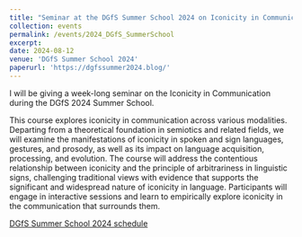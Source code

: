 ```yaml
---
title: "Seminar at the DGfS Summer School 2024 on Iconicity in Communication"
collection: events
permalink: /events/2024_DGfS_SummerSchool
excerpt:
date: 2024-08-12
venue: 'DGfS Summer School 2024'
paperurl: 'https://dgfssummer2024.blog/'
---
```


I will be giving a week-long seminar on the Iconicity in Communication during the DGfS 2024 Summer School.

This course explores iconicity in communication across various modalities. Departing from a theoretical foundation in semiotics and related fields, we will examine the manifestations of iconicity in spoken and sign languages, gestures, and prosody, as well as its impact on language acquisition, processing, and evolution. The course will address the contentious relationship between iconicity and the principle of arbitrariness in linguistic signs, challenging traditional views with evidence that supports the significant and widespread nature of iconicity in language. Participants will engage in interactive sessions and learn to empirically explore iconicity in the communication that surrounds them.

[DGfS Summer School 2024 schedule](https://dgfssummer2024.blog/schedule/)
